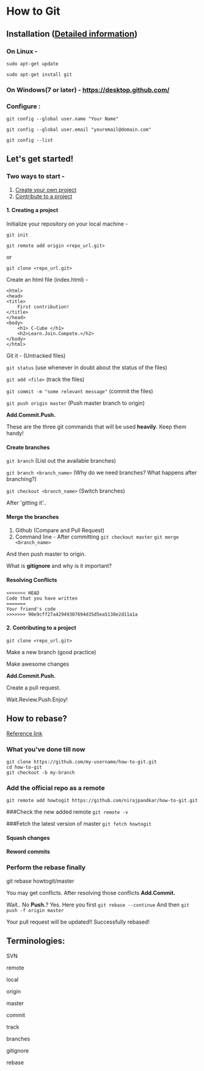 # How to Git

## Installation ([Detailed information](https://www.digitalocean.com/community/tutorials/how-to-install-git-on-ubuntu-14-04))

### On Linux -

`sudo apt-get update`

`sudo apt-get install git`

### On Windows(7 or later) - https://desktop.github.com/

### Configure :

`git config --global user.name "Your Name"`

`git config --global user.email "youremail@domain.com"`

`git config --list`

## Let's get started!

### Two ways to start - 

1. [Create your own project](#1-creating-a-project)
2. [Contribute to a project](#2-contributing-to-a-project)

#### 1. Creating a project

Initialize your repository on your local machine - 

`git init`

`git remote add origin <repo_url.git>`

or 

`git clone <repo_url.git>`

Create an html file (index.html) -
 
```
<html>
<head>
<title>
	First contribution!
</title>
</head>
<body>
	<h1> C-Cube </h1>
	<h2>Learn.Join.Compete.</h2>
</body>
</html>
```

Git it - (Untracked files)

`git status` (use whenever in doubt about the status of the files)

`git add <file>` (track the files)

`git commit -m "some relevant message"` (commit the files)

`git push origin master` (Push master branch to origin)

**Add.Commit.Push.**

These are the three git commands that will be used **heavily**. Keep them handy!

#### Create branches 

`git branch` (List out the available branches)

`git branch <branch_name>` (Why do we need branches? What happens after branching?) 

`git checkout <branch_name>` (Switch branches)

After 'gitting it'.. 

#### Merge the branches  

1. Github (Compare and Pull Request) 
2. Command line -
After committing
`git checkout master`
`git merge <branch_name>`

And then push master to origin.

What is **gitignore** and why is it important?

#### Resolving Conflicts

```
<<<<<<< HEAD
Code that you have written
=======
Your friend's code
>>>>>>> 90e9cff27a42949307694d35d5ea5138e2d11a1a
```

#### 2. Contributing to a project
`git clone <repo_url.git>`

Make a new branch (good practice)

Make awesome changes

**Add.Commit.Push.**

Create a pull request.

Wait.Review.Push.Enjoy!

## How to rebase?

[Reference link](https://github.com/edx/edx-platform/wiki/How-to-Rebase-a-Pull-Request)
### What you've done till now
```
git clone https://github.com/my-username/how-to-git.git
cd how-to-git
git checkout -b my-branch
```

### Add the official repo as a remote

`git remote add howtogit https://github.com/nirajpandkar/how-to-git.git`

###Check the new added remote 
`git remote -v`

###Fetch the latest version of master
`git fetch howtogit`

#### Squash changes
#### Reword commits

### Perform the rebase finally

git rebase howtogit/master

You may get conflicts. 
After resolving those conflicts **Add.Commit.**

Wait.. No **Push.**?
Yes. Here you first `git rebase --continue`
And then `git push -f origin master`

Your pull request will be updated!! Successfully rebased!

## **Terminologies:**

SVN

remote

local

origin

master

commit

track

branches

gitignore

rebase

